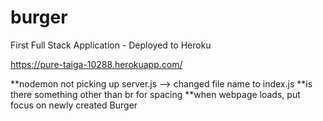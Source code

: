 # burger
First Full Stack Application - Deployed to Heroku

https://pure-taiga-10288.herokuapp.com/ 

**nodemon not picking up server.js --> changed file name to index.js
**is there something other than br for spacing
**when webpage loads, put focus on newly created Burger


